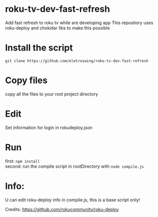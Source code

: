 # roku-tv-dev-fast-refresh
Add fast refresh to roku tv while are developing app
This repository uses roku-deploy and chokidar libs to make this possible

# Install the script
`git clone https://github.com/eletroswing/roku-tv-dev-fast-refresh`

# Copy files 
copy all the files to your root project directory

# Edit
Set information for login in rokudeploy.json

# Run
first: `npm install` <br />
second: run the compile script in rootDirectory with `node compile.js`

# Info: 
  U can edit roku-deploy info in compile.js, this is a base script only!
  
Credits: https://github.com/rokucommunity/roku-deploy
